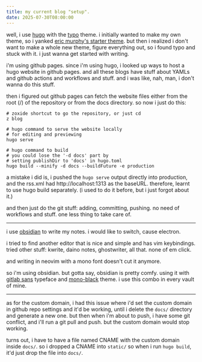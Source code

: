 ```yaml
---
title: my current blog "setup".
date: 2025-07-30T08:00:00
---
```

well, i use [hugo](https://gohugo.io/) with the [typo](https://github.com/tomfran/typo) theme.
i initially wanted to make my own theme, so i yanked [eric murphy's starter theme](https://github.com/ericmurphyxyz/hugo-starter-theme).
but then i realized i don't want to make a whole new theme,
figure everything out,
so i found typo and stuck with it.
i just wanna get started with writing.

i'm using github pages.
since i'm using hugo, i looked up ways to host a hugo website in github pages.
and all these blogs have stuff about YAMLs and github actions
and workflows and stuff.
and i was like, nah, man, i don't wanna do this stuff.

then i figured out github pages can fetch the website files
either from the root (/) of the repository or from the docs directory.
so now i just do this:

```
# zoxide shortcut to go the repository, or just cd
z blog

# hugo command to serve the website locally
# for editing and previewing
hugo serve

# hugo command to build
# you could lose the '-d docs' part by
# setting publishDir to 'docs' in hugo.toml
hugo build --minify -d docs --buildFuture -e production
```

a mistake i did is,
i pushed the `hugo serve` output directly into production,
and the rss.xml had http://localhost:1313 as the baseURL.
therefore, learnt to use hugo build separately.
(i used to do it before, but i just forgot about it.)

and then just do the git stuff: adding, committing, pushing.
no need of workflows and stuff.
one less thing to take care of.

---

i use [obsidian](https://obsidian.md) to write my notes.
i would like to switch, cause electron.

i tried to find another editor that is nice and simple
and has vim keybindings.
tried other stuff: kwrite, daino notes, ghostwriter, all that.
none of em click.

and writing in neovim with a mono font doesn't cut it anymore.

so i'm using obsidian.
but gotta say, obsidian is pretty comfy.
using it with [gitlab sans](https://gitlab-org.gitlab.io/frontend/fonts/) typeface and [mono-black](https://github.com/ZeChArtiahSaher/obsidian-mono-black) theme.
i use this combo in every vault of mine.

---

as for the custom domain, i had this issue where i'd set the custom domain in github repo settings and it'd be working, until i delete the `docs/` directory and generate a new one. but then when i'm about to push, i have some git conflict, and i'll run a git pull and push. but the custom domain would stop working.

turns out, i have to have a file named CNAME with the custom domain inside `docs/`. so i dropped a CNAME into `static/` so when i run `hugo build`, it'd just drop the file into `docs/`.

